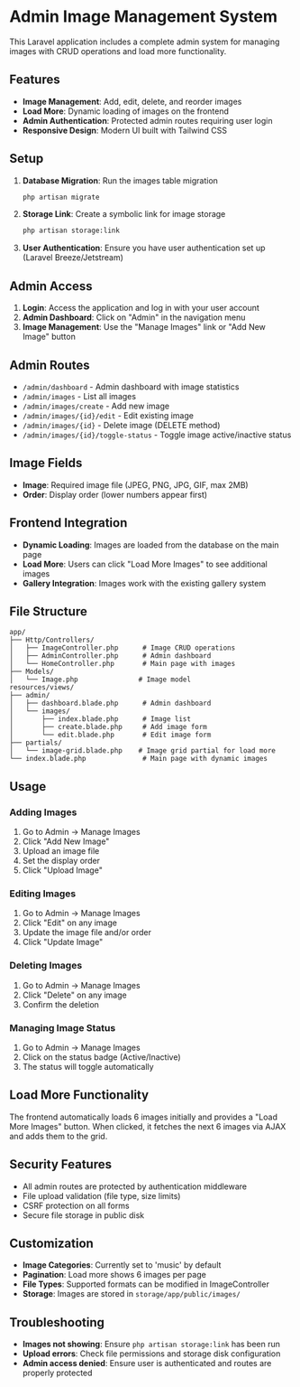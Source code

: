 # Admin Image Management System

This Laravel application includes a complete admin system for managing images with CRUD operations and load more functionality.

## Features

- **Image Management**: Add, edit, delete, and reorder images
- **Load More**: Dynamic loading of images on the frontend
- **Admin Authentication**: Protected admin routes requiring user login
- **Responsive Design**: Modern UI built with Tailwind CSS

## Setup

1. **Database Migration**: Run the images table migration
   ```bash
   php artisan migrate
   ```

2. **Storage Link**: Create a symbolic link for image storage
   ```bash
   php artisan storage:link
   ```

3. **User Authentication**: Ensure you have user authentication set up (Laravel Breeze/Jetstream)

## Admin Access

1. **Login**: Access the application and log in with your user account
2. **Admin Dashboard**: Click on "Admin" in the navigation menu
3. **Image Management**: Use the "Manage Images" link or "Add New Image" button

## Admin Routes

- `/admin/dashboard` - Admin dashboard with image statistics
- `/admin/images` - List all images
- `/admin/images/create` - Add new image
- `/admin/images/{id}/edit` - Edit existing image
- `/admin/images/{id}` - Delete image (DELETE method)
- `/admin/images/{id}/toggle-status` - Toggle image active/inactive status

## Image Fields

- **Image**: Required image file (JPEG, PNG, JPG, GIF, max 2MB)
- **Order**: Display order (lower numbers appear first)

## Frontend Integration

- **Dynamic Loading**: Images are loaded from the database on the main page
- **Load More**: Users can click "Load More Images" to see additional images
- **Gallery Integration**: Images work with the existing gallery system

## File Structure

```
app/
├── Http/Controllers/
│   ├── ImageController.php      # Image CRUD operations
│   ├── AdminController.php      # Admin dashboard
│   └── HomeController.php       # Main page with images
├── Models/
│   └── Image.php               # Image model
resources/views/
├── admin/
│   ├── dashboard.blade.php      # Admin dashboard
│   └── images/
│       ├── index.blade.php      # Image list
│       ├── create.blade.php     # Add image form
│       └── edit.blade.php       # Edit image form
├── partials/
│   └── image-grid.blade.php    # Image grid partial for load more
└── index.blade.php              # Main page with dynamic images
```

## Usage

### Adding Images
1. Go to Admin → Manage Images
2. Click "Add New Image"
3. Upload an image file
4. Set the display order
5. Click "Upload Image"

### Editing Images
1. Go to Admin → Manage Images
2. Click "Edit" on any image
3. Update the image file and/or order
4. Click "Update Image"

### Deleting Images
1. Go to Admin → Manage Images
2. Click "Delete" on any image
3. Confirm the deletion

### Managing Image Status
1. Go to Admin → Manage Images
2. Click on the status badge (Active/Inactive)
3. The status will toggle automatically

## Load More Functionality

The frontend automatically loads 6 images initially and provides a "Load More Images" button. When clicked, it fetches the next 6 images via AJAX and adds them to the grid.

## Security Features

- All admin routes are protected by authentication middleware
- File upload validation (file type, size limits)
- CSRF protection on all forms
- Secure file storage in public disk

## Customization

- **Image Categories**: Currently set to 'music' by default
- **Pagination**: Load more shows 6 images per page
- **File Types**: Supported formats can be modified in ImageController
- **Storage**: Images are stored in `storage/app/public/images/`

## Troubleshooting

- **Images not showing**: Ensure `php artisan storage:link` has been run
- **Upload errors**: Check file permissions and storage disk configuration
- **Admin access denied**: Ensure user is authenticated and routes are properly protected 